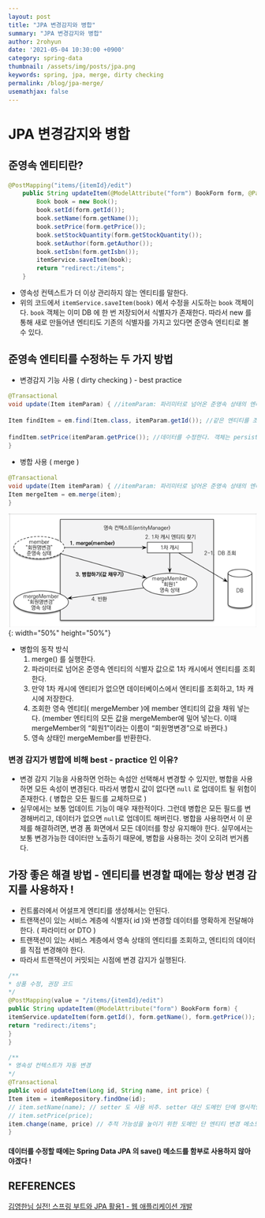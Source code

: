 ```yaml
---
layout: post
title: "JPA 변경감지와 병합"
summary: "JPA 변경감지와 병합"
author: 2rohyun
date: '2021-05-04 10:30:00 +0900'
category: spring-data
thumbnail: /assets/img/posts/jpa.png
keywords: spring, jpa, merge, dirty checking
permalink: /blog/jpa-merge/
usemathjax: false
---
```


# JPA 변경감지와 병합

## 준영속 엔티티란?

```java
@PostMapping("items/{itemId}/edit")
    public String updateItem(@ModelAttribute("form") BookForm form, @PathVariable String itemId) {
        Book book = new Book();
        book.setId(form.getId());
        book.setName(form.getName());
        book.setPrice(form.getPrice());
        book.setStockQuantity(form.getStockQuantity());
        book.setAuthor(form.getAuthor());
        book.setIsbn(form.getIsbn());
        itemService.saveItem(book);
        return "redirect:/items";
    }
```

 - 영속성 컨텍스트가 더 이상 관리하지 않는 엔티티를 말한다.
 - 위의 코드에서 `itemService.saveItem(book)` 에서 수정을 시도하는 `book` 객체이다. `book` 객체는 이미 DB 에 한 번 저장되어서 식별자가 존재한다. 따라서 new 를 통해 새로 만들어낸 엔티티도 기존의 식별자를 가지고 있다면 준영속 엔티티로 볼 수 있다.



## 준영속 엔티티를 수정하는 두 가지 방법
 - 변경감지 기능 사용 ( dirty checking ) - best practice

 ```java
 @Transactional
 void update(Item itemParam) { //itemParam: 파리미터로 넘어온 준영속 상태의 엔티티

 Item findItem = em.find(Item.class, itemParam.getId()); //같은 엔티티를 조회한다. 이때 조회함으로해서 해당 엔티티 객체는 persist 상태가 된다.

 findItem.setPrice(itemParam.getPrice()); //데이터를 수정한다. 객체는 persist 상태이기 때문에 save 메소드를 호출하지 않아도 변경이 감지되어 트랜잭션 커밋 시점에 업데이트 쿼리가 날아간다.
}
 ```

 - 병합 사용 ( merge )

 ```java
 @Transactional
 void update(Item itemParam) { //itemParam: 파리미터로 넘어온 준영속 상태의 엔티티
 Item mergeItem = em.merge(item);
}
 ```

 ![jpamerge](/assets/img/posts/jpamerge.png){: width="50%" height="50%"}

 - 병합의 동작 방식
   1. merge() 를 실행한다.
   2. 파라미터로 넘어온 준영속 엔티티의 식별자 값으로 1차 캐시에서 엔티티를 조회한다.
   3. 만약 1차 캐시에 엔티티가 없으면 데이터베이스에서 엔티티를 조회하고, 1차 캐시에 저장한다.
   4. 조회한 영속 엔티티( mergeMember )에 member 엔티티의 값을 채워 넣는다. (member 엔티티의 모든 값을 mergeMember에 밀어 넣는다. 이때 mergeMember의 “회원1”이라는 이름이 “회원명변경”으로 바뀐다.)
   5. 영속 상태인 mergeMember를 반환한다.



### 변경 감지가 병합에 비해 best - practice 인 이유?
 - 변경 감지 기능을 사용하면 언하는 속섬안 선택해서 변경할 수 있지만, 병합을 사용하면 모든 속성이 변경된다. 따라서 병합시 값이 없다면 `null` 로 업데이트 될 위험이 존재한다. ( 병합은 모든 필드를 교체하므로 )
 - 실무에서는 보통 업데이트 기능이 매우 재한적이다. 그런데 병합은 모든 필드를 변경해버리고, 데이터가 없으면 `null`로 업데이트 해버린다. 병합을 사용하면서 이 문제를 해결하려면, 변경 폼 화면에서 모든 데이터를 항상 유지해야 한다. 실무에서는 보통 변경가능한 데이터만 노출하기 때문에, 병합을 사용하는 것이 오히려 번거롭다.



 
## 가장 좋은 해결 방법 - 엔티티를 변경할 때에는 항상 변경 감지를 사용하자 !
 - 컨트롤러에서 어설프게 엔티티를 생성해서는 안된다.
 - 트랜잭션이 있는 서비스 계층에 식별자( id )와 변경할 데이터를 명확하게 전달해야 한다. ( 파라미터 or DTO )
 - 트랜잭션이 있는 서비스 계층에서 영속 상태의 엔티티를 조회하고, 엔티티의 데이터를 직접 변경해야 한다.
 - 따라서 트랜잭션이 커밋되는 시점에 변경 감지가 실행된다.

 ```java
 /**
 * 상품 수정, 권장 코드
 */
 @PostMapping(value = "/items/{itemId}/edit")
 public String updateItem(@ModelAttribute("form") BookForm form) {
 itemService.updateItem(form.getId(), form.getName(), form.getPrice());
 return "redirect:/items";
 }
}
 ```

 ```java
 /**
 * 영속성 컨텍스트가 자동 변경
 */
 @Transactional
 public void updateItem(Long id, String name, int price) {
 Item item = itemRepository.findOne(id);
 // item.setName(name); // setter 도 사용 비추. setter 대신 도메인 단에 명시적인 메소드를 만들어서 사용하자.
 // item.setPrice(price);
 item.change(name, price) // 추적 가능성을 높이기 위한 도메인 단 엔티티 변경 메소드
 }
 ```

#### 데이터를 수정할 때에는 Spring Data JPA 의 save() 메소드를 함부로 사용하지 않아야겠다 !


## REFERENCES
[김영한님 실전! 스프링 부트와 JPA 활용1 - 웹 애플리케이션 개발](https://www.inflearn.com/course/%EC%8A%A4%ED%94%84%EB%A7%81%EB%B6%80%ED%8A%B8-JPA-%ED%99%9C%EC%9A%A9-1)



